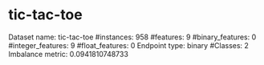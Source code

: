# tic-tac-toe
Dataset name: tic-tac-toe
#instances: 958
#features: 9
  #binary_features: 0
  #integer_features: 9
  #float_features: 0
Endpoint type: binary
#Classes: 2
Imbalance metric: 0.0941810748733
